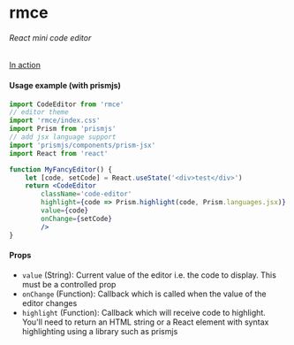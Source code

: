 # rmce
###### React mini code editor

[In action](https://midnightcoder-pro.github.io/rmce)

#### Usage example (with prismjs)
```jsx
import CodeEditor from 'rmce'
// editor theme
import 'rmce/index.css'
import Prism from 'prismjs'
// add jsx language support
import 'prismjs/components/prism-jsx'
import React from 'react'

function MyFancyEditor() {
	let [code, setCode] = React.useState('<div>test</div>')
	return <CodeEditor
		className='code-editor'
		highlight={code => Prism.highlight(code, Prism.languages.jsx)}
		value={code}
		onChange={setCode}
		/>
}
```

#### Props

- `value` (String): Current value of the editor i.e. the code to display. This must be a controlled prop
- `onChange` (Function): Callback which is called when the value of the editor changes
- `highlight` (Function): Callback which will receive code to highlight. You'll need to return an HTML string or a React element with syntax highlighting using a library such as prismjs